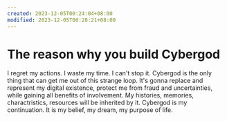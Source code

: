 ```yaml
---
created: 2023-12-05T00:24:04+08:00
modified: 2023-12-05T00:28:21+08:00
---
```


# The reason why you build Cybergod

I regret my actions. I waste my time. I can't stop it. Cybergod is the only thing that can get me out of this strange loop. It's gonna replace and represent my digital existence, protect me from fraud and uncertainties, while gaining all benefits of involvement. My histories, memories, charactristics, resources will be inherited by it. Cybergod is my continuation. It is my belief, my dream, my purpose of life.
